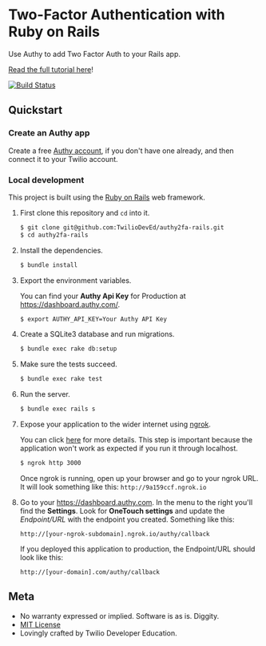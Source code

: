 # Two-Factor Authentication with Ruby on Rails

Use Authy to add Two Factor Auth to your Rails app.

[Read the full tutorial here](https://www.twilio.com/docs/tutorials/walkthrough/two-factor-authentication/ruby/rails)!

[![Build Status](https://travis-ci.org/TwilioDevEd/authy2fa-rails.svg?branch=master)](https://travis-ci.org/TwilioDevEd/authy2fa-rails)

## Quickstart

### Create an Authy app

Create a free [Authy account](https://www.authy.com/developers/), if you don't
have one already, and then connect it to your Twilio account.

### Local development

This project is built using the [Ruby on Rails](http://rubyonrails.org/) web framework.

1. First clone this repository and `cd` into it.

   ```bash
   $ git clone git@github.com:TwilioDevEd/authy2fa-rails.git
   $ cd authy2fa-rails
   ```

1. Install the dependencies.

   ```bash
   $ bundle install
   ```

1. Export the environment variables.

   You can find your **Authy Api Key** for Production at https://dashboard.authy.com/.

   ```bash
   $ export AUTHY_API_KEY=Your Authy API Key
   ```

1. Create a SQLite3 database and run migrations.

   ```bash
   $ bundle exec rake db:setup
   ```

1. Make sure the tests succeed.

   ```bash
   $ bundle exec rake test
   ```

1. Run the server.

   ```bash
   $ bundle exec rails s
   ```

1. Expose your application to the wider internet using [ngrok](http://ngrok.com).

   You can click [here](https://www.twilio.com/blog/2015/09/6-awesome-reasons-to-use-ngrok-when-testing-webhooks.html) for more details. This step is important because the application won't work as expected if you run it through localhost.

   ```bash
   $ ngrok http 3000
   ```

   Once ngrok is running, open up your browser and go to your ngrok URL. It will look something like this: `http://9a159ccf.ngrok.io`

1. Go to your https://dashboard.authy.com. In the menu to the right you'll find the **Settings**. Look for **OneTouch settings** and update the _Endpoint/URL_ with the endpoint you created. Something like this:

   `http://[your-ngrok-subdomain].ngrok.io/authy/callback`

   If you deployed this application to production, the Endpoint/URL should look
   like this:

   `http://[your-domain].com/authy/callback`

## Meta

* No warranty expressed or implied. Software is as is. Diggity.
* [MIT License](http://www.opensource.org/licenses/mit-license.html)
* Lovingly crafted by Twilio Developer Education.
